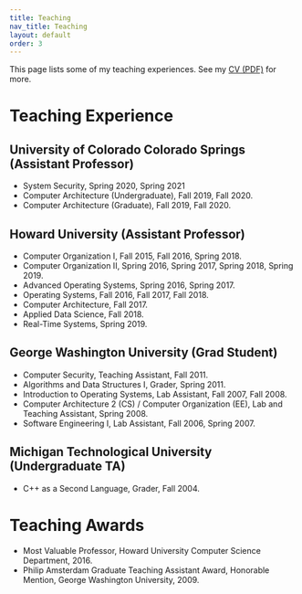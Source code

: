 ```yaml
---
title: Teaching
nav_title: Teaching
layout: default
order: 3
---
```


<!--
See my **teaching statement
[(HTML)](./bloom-teaching-statement.html)
[(PDF)](./bloom-teaching-statement.pdf)**
for insight to my teaching philosophy.
-->

This page lists some of my
teaching experiences.
See my [CV (PDF)](./vitae-gedare.pdf) for more.

# Teaching Experience

## University of Colorado Colorado Springs (Assistant Professor)
* System Security, Spring 2020, Spring 2021
* Computer Architecture (Undergraduate), Fall 2019, Fall 2020.
* Computer Architecture (Graduate), Fall 2019, Fall 2020.

## Howard University (Assistant Professor)
* Computer Organization I, Fall 2015, Fall 2016, Spring 2018.
* Computer Organization II, Spring 2016, Spring 2017, Spring 2018, Spring 2019.
* Advanced Operating Systems, Spring 2016, Spring 2017.
* Operating Systems, Fall 2016, Fall 2017, Fall 2018.
* Computer Architecture, Fall 2017.
* Applied Data Science, Fall 2018.
* Real-Time Systems, Spring 2019.

## George Washington University (Grad Student)
* Computer Security, Teaching Assistant, Fall 2011.
* Algorithms and Data Structures I, Grader, Spring 2011.
* Introduction to Operating Systems, Lab Assistant, Fall 2007, Fall 2008.
* Computer Architecture 2 (CS) / Computer Organization (EE), Lab and Teaching Assistant, Spring 2008.
* Software Engineering I, Lab Assistant, Fall 2006, Spring 2007.

## Michigan Technological University (Undergraduate TA)
* C++ as a Second Language, Grader, Fall 2004.

<!--
<div class="box">
    <div class="boxtop">Mentoring and Supervising Students</div>

    <div class="box">
    <div class="boxtop">George Washington University</div>
Co-supervised with Gabriel Parmer:
<ul>
	<li>Jiguo Song, <i>System Support for Predictable, Efficient Fault Recovery,</i> Ph.D. candidate.</li>
	<li>Yuxin Ren, <i>TBD (Memory Management)</i>, Ph.D. candidate.</li>
	<li>Eric Armbrust, <i>Dynamic TCB in a component-based OS,</i> B.S. '17 (est.)</li>
</ul>
Co-supervised with Rahul Simha:
<ul>
	<li>James Marshall, <i>Fault Tolerant Software for Cooperative Robotics,</i> Ph.D. candidate.</li>
	<li>Pablo Frank Bolton, <i>Interactive Prototyping of Complex Objects for Robotic Tasks,</i> Ph.D. candidate.</li>
	<li>Jennifer Hill, <i>CAPITAL Passages,</i> part of the <a href="http://letr.seas.gwu.edu/projects/capital.html">CAPITAL project</a>, Ph.D. candidate.</li>
	<li>Christopher Scotty Smith, <i>Language Development for Robotic Planning Applications,</i> M.S. May '13, now Visiting Instructor at Roanoke College.</li>
	<li>James Pizzurro, <i>CAPITAL Words,</i> part of the <a href="http://letr.seas.gwu.edu/projects/capital.html">CAPITAL project</a>, B.S. '14.
</ul>
    </div>
    <div class="box">
    <div class="boxtop"> RTEMS in 
	    <a href="https://developers.google.com/open-source/soc/?csw=1">Google Summer of Code</a> and
      <a href="http://sophia.estec.esa.int/socis/">ESA Summer of Code in Space</a>
    </div>
  <div class="boxp">

  </div><br />
  </div>
 
  <div class="box">
  <div class="boxtop">RTEMS in <a href="https://developers.google.com/open-source/gci/">Google Code-In</a></div>
  <div class="boxp">
  Notable projects I mentored by high school students who were under 18
  when they did this work include:
  <ul>
    <li>Port Rhealstone to RTEMS.</li>
    <li>Convert Autoconf and Makefile builds with the Waf build system.</li>
    <li>Create Video Tutorials for Getting Started with RTEMS.</li>
    <li>Investigate bug reports, test patches, and suggest solutions.</li>
    <li>Improve Doxygen source-code documentation in RTEMS.</li>
  </ul>
  </div><br />
  </div> 
-->

# Teaching Awards
* Most Valuable Professor, Howard University Computer Science Department, 2016.
* Philip Amsterdam Graduate Teaching Assistant Award, Honorable Mention, George Washington University, 2009.

